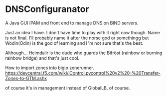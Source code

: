 DNSConfiguranator
=================

A Java GUI IPAM and front end to manage DNS on BIND servers.


Just an idea I have. I don't have time to play with it right now though. Name is not final. I'll probably name it after the norse god or somethingg but Wodin(Odin) is the god of learning and I"m not sure that's the best.

Although... Heimdallr is the dude who guards the Bifröst (rainbow or burning rainbow bridge) and that's just cool.

How to import zones into bigip zonerunner.
https://devcentral.f5.com/wiki/iControl.pycontrol%20v2%20-%20Transfer-Zones-to-GTM.ashx

of course it's in management instead of GlobalLB, of course.